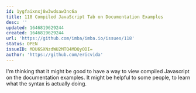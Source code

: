 ```yaml
---
id: 1ygfaixnxj8w3wdsaw3nc6a
title: 118 Compiled JavaScript Tab on Documentation Examples
desc: ''
updated: 1646819629244
created: 1646819629244
url: 'https://github.com/imba/imba.io/issues/118'
status: OPEN
issueID: MDU6SXNzdWU2MTQ4MDQyODI=
author: 'https://github.com/ericvida'
---
```

I'm thinking that it might be good to have a way to view compiled Javascript on the documentation examples. It might be helpful to some people, to learn what the syntax is actually doing.
